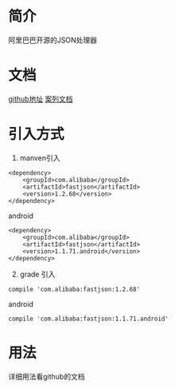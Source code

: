 # 简介
阿里巴巴开源的JSON处理器

# 文档
[github地址](https://github.com/alibaba/fastjson)
[案列文档](https://github.com/alibaba/fastjson/wiki/Samples-DataBind)

# 引入方式
1. manven引入
```
<dependency>
    <groupId>com.alibaba</groupId>
    <artifactId>fastjson</artifactId>
    <version>1.2.68</version>
</dependency>
```
android
```
<dependency>
    <groupId>com.alibaba</groupId>
    <artifactId>fastjson</artifactId>
    <version>1.1.71.android</version>
</dependency>
```

2. grade 引入
```
compile 'com.alibaba:fastjson:1.2.68'
```

android
```
compile 'com.alibaba:fastjson:1.1.71.android'
```

# 用法
详细用法看github的文档